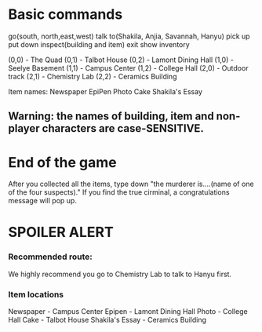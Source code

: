 # Basic commands
 go(south, north,east,west)
 talk to(Shakila, Anjia, Savannah, Hanyu)
 pick up 
 put down
 inspect(building and item)
 exit
 show inventory

(0,0) - The Quad
(0,1) - Talbot House
(0,2) - Lamont Dining Hall
(1,0) - Seelye Basement 
(1,1) - Campus Center
(1,2) - College Hall
(2,0) - Outdoor track
(2,1) - Chemistry Lab
(2,2) - Ceramics Building 

Item names: 
Newspaper
EpiPen 
Photo 
Cake 
Shakila's Essay

## Warning: the names of building, item and non-player characters are case-SENSITIVE.

# End of the game
After you collected all the items, type down "the murderer is....(name of one of the four suspects)." If you find the true cirminal,
a congratulations message will pop up.

# SPOILER ALERT
### Recommended route:
We highly recommend you go to Chemistry Lab to talk to Hanyu first.
### Item locations
Newspaper - Campus Center
Epipen - Lamont Dining Hall
Photo - College Hall
Cake - Talbot House
Shakila's Essay - Ceramics Building 



